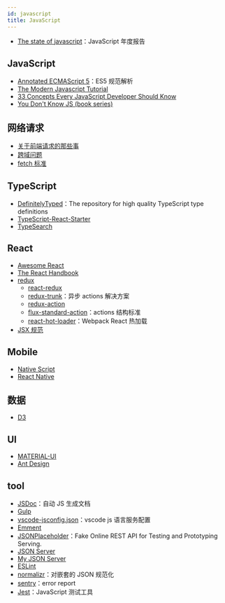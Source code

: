 ```yaml
---
id: javascript
title: JavaScript
---
```


- [The state of javascript](https://stateofjs.com/)：JavaScript 年度报告

## JavaScript

- [Annotated ECMAScript 5](https://github.com/es5/es5.github.io)：ES5 规范解析
- [The Modern Javascript Tutorial](https://javascript.info/)
- [33 Concepts Every JavaScript Developer Should Know](https://github.com/leonardomso/33-js-concepts)
- [You Don't Know JS (book series)](https://github.com/getify/You-Dont-Know-JS)

## 网络请求

- [关于前端请求的那些事](https://qianduan.group/posts/5bebe26f9fd64d5a7458a932)
- [跨域问题](https://stackoverflow.com/questions/25727306/request-header-field-access-control-allow-headers-is-not-allowed-by-access-contr)
- [fetch 标准](https://github.com/whatwg/fetch)

## TypeScript

- [DefinitelyTyped](https://github.com/DefinitelyTyped/DefinitelyTyped)：The repository for high quality TypeScript type definitions
- [TypeScript-React-Starter](https://github.com/Microsoft/TypeScript-React-Starter#typescript-react-starter)
- [TypeSearch](https://microsoft.github.io/TypeSearch/)

## React

- [Awesome React](https://github.com/enaqx/awesome-react)
- [The React Handbook](https://medium.freecodecamp.org/the-react-handbook-b71c27b0a795)
- [redux](https://redux.js.org/introduction/getting-started)
    - [react-redux](https://react-redux.js.org/)
    - [redux-trunk](https://github.com/reduxjs/redux-thunk)：异步 actions 解决方案
    - [redux-action](https://github.com/redux-utilities/redux-actions)
    - [flux-standard-action](https://github.com/redux-utilities/flux-standard-action)：actions 结构标准
    - [react-hot-loader](https://github.com/gaearon/react-hot-loader)：Webpack React 热加载
- [JSX 规范](https://facebook.github.io/jsx/)

## Mobile

- [Native Script](https://www.nativescript.org/)
- [React Native](https://facebook.github.io/react-native/)

## 数据

- [D3](https://github.com/d3/d3)

## UI

- [MATERIAL-UI](https://material-ui.com/)
- [Ant Design](https://ant.design/index-cn)


## tool

- [JSDoc](https://github.com/jsdoc3/jsdoc)：自动 JS 生成文档
- [Gulp](https://gulpjs.com/)
- [vscode-jsconfig.json](https://code.visualstudio.com/docs/languages/jsconfig)：vscode js 语言服务配置
- [Emment](https://emmet.io/)
- [JSONPlaceholder](https://jsonplaceholder.typicode.com/)：Fake Online REST API for Testing and Prototyping Serving.
- [JSON Server](https://github.com/typicode/json-server)
- [My JSON Server](https://my-json-server.typicode.com/)
- [ESLint](https://eslint.org/)
- [normalizr](https://github.com/paularmstrong/normalizr)：对嵌套的 JSON 规范化
- [sentry](https://sentry.io/welcome/)：error report
- [Jest](https://jestjs.io)：JavaScript 测试工具